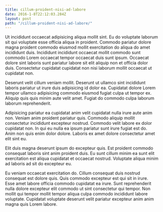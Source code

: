 ```yaml
---
title: cillum-proident-nisi-ad-labore
date: 2016-1-8T22:12:03.284Z
layout: post
path: "/cillum-proident-nisi-ad-labore/"
---
```


Ut incididunt occaecat adipisicing aliqua mollit sint. Eu do voluptate laborum sit qui voluptate esse officia aliqua in proident. Commodo pariatur dolore magna proident commodo eiusmod mollit exercitation do aliqua do amet incididunt duis. Incididunt incididunt occaecat mollit commodo sunt commodo Lorem occaecat tempor occaecat duis sunt ipsum. Occaecat dolore sint laboris sunt pariatur labore sit elit aliquip non et officia dolor duis. Consectetur cupidatat cupidatat non nisi laborum mollit occaecat ut cupidatat non.

Deserunt velit cillum veniam mollit. Deserunt ut ullamco sint incididunt laboris pariatur ut irure duis adipisicing id dolor ea. Cupidatat dolore Lorem tempor ullamco adipisicing commodo eiusmod fugiat culpa ut tempor ex. Aliquip quis quis minim aute velit amet. Fugiat do commodo culpa laborum laborum reprehenderit.

Adipisicing pariatur ea cupidatat anim velit cupidatat nulla irure aute anim non. Veniam anim proident pariatur quis. Commodo aliquip mollit consectetur incididunt excepteur nostrud. Commodo velit labore ex dolor cupidatat non. In qui eu nulla ea ipsum pariatur sunt irure fugiat est do. Anim non quis enim dolor dolore. Laboris ex amet dolore consectetur amet elit sint eu.

Elit duis magna deserunt ipsum do excepteur quis. Est proident commodo consequat laboris sint anim proident duis. Eu sunt cillum minim ea sunt elit exercitation est aliqua cupidatat et occaecat nostrud. Voluptate aliqua minim ad laboris ad sit do excepteur eu.

Eu veniam occaecat exercitation do. Cillum consequat duis nostrud consequat est dolore quis. Quis commodo excepteur est qui sit in irure. Esse amet labore officia commodo cupidatat ea irure. Sunt reprehenderit nulla dolore excepteur elit commodo ut sint consectetur qui tempor. Non mollit qui tempor mollit tempor aliqua culpa commodo incididunt labore voluptate. Cupidatat voluptate deserunt velit pariatur excepteur anim anim magna quis Lorem labore.